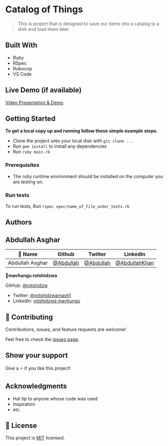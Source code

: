 # Catalog of Things

> This is project that is designed to save our items into a catalog to a disk and load them later.

## Built With

- Ruby
- RSpec
- Rubocop
- VS Code

## Live Demo (if available)

[Video Presentation & Demo](https://www.loom.com/share/d12d7d0fdccd4bf09ff80789cd621fb6)

## Getting Started

**To get a local copy up and running follow these simple example steps.**

- Clone the project unto your local disk with `git clone ...`
- Run `gem install` to install any dependencies
- Run `ruby main.rb`

### Prerequisites

- The ruby runtime environment should be installed on the computer you are testing on.

### Run tests

To run tests, Run `rspec spec/name_of_file_under_tests.rb`

## Authors

## **Abdullah Asghar**

| 👤 Name         | Github                                          | Twitter                                      | LinkedIn                                                        |
| --------------- | ----------------------------------------------- | -------------------------------------------- | --------------------------------------------------------------- |
| Abdullah Asghar | [@Abdullah](https://github.com/Abdullah2213565) | [@Abdullah](https://twitter.com/dulakhan024) | [@AbdullahKhan](https://www.linkedin.com/in/abdullah-khan2002/) |

👤**mavhungu rotshidzwa**

GitHub: [@rotshidzw](https://github.com/rotshidzw)

- Twitter: [@rotshidzwamavh1](https://twitter.com/rotshidzwamavh1)
- LinkedIn: [rotshidzwa mavhungu](https://www.linkedin.com/in/rochidzwa-chester-8062b6211/)

## 🤝 Contributing

Contributions, issues, and feature requests are welcome!

Feel free to check the [issues page](../../issues/).

## Show your support

Give a ⭐️ if you like this project!

## Acknowledgments

- Hat tip to anyone whose code was used
- Inspiration
- etc

## 📝 License

This project is [MIT](./LICENSE) licensed.
